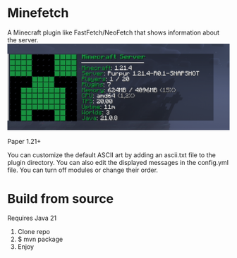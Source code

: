 # Minefetch
A Minecraft plugin like FastFetch/NeoFetch that shows information about the server.
![preview](demo-en_us.png)

Paper 1.21+

You can customize the default ASCII art by adding an ascii.txt file to the plugin directory.
You can also edit the displayed messages in the config.yml file.
You can turn off modules or change their order.
# Build from source
Requires Java 21
1. Clone repo
2. $ mvn package
3. Enjoy
